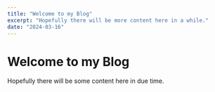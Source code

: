 ```yaml
---
title: "Welcome to my Blog"
excerpt: "Hopefully there will be more content here in a while."
date: "2024-03-16"
---
```


# Welcome to my Blog

Hopefully there will be some content here in due time.
